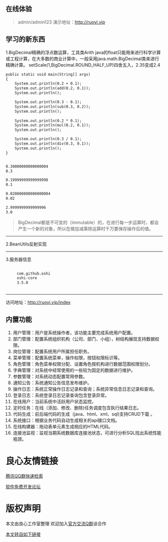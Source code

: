## 在线体验
> admin/admin123
演示地址：http://ruoyi.vip  

## 学习的新东西
1.BigDecimal精确的浮点数运算，工具类Arith
java的float只能用来进行科学计算或工程计算，在大多数的商业计算中，一般采用java.math.BigDecimal类来进行精确计算。
setScale(1,BigDecimal.ROUND_HALF_UP)四舍五入，2.35变成2.4
```HTML
public static void main(String[] args)
{
    System.out.println(0.2 + 0.1);
    System.out.println(add(0.2, 0.1));
    System.out.println();

    System.out.println(0.3 - 0.1);
    System.out.println(sub(0.3, 0.2));
    System.out.println();
    
    System.out.println(0.2 * 0.1);
    System.out.println(mul(0.2, 0.1));
    System.out.println();

    System.out.println(0.3 / 0.1);
    System.out.println(div(0.3, 0.1));
    System.out.println();
}


0.30000000000000004
0.3

0.19999999999999998
0.1

0.020000000000000004
0.02

2.9999999999999996
3.0
```

>BigDecimal都是不可变的（immutable）的，在进行每一步运算时，都会产生一个新的对象，所以在做加减乘除运算时千万要保存操作后的值。

---
2.BeanUtils反射实现

---
3.服务器信息
```xml
 
     com.github.oshi 
     oshi-core 
     3.5.0 
 
```


---
访问地址：http://ruoyi.vip/index

## 内置功能

1.  用户管理：用户是系统操作者，该功能主要完成系统用户配置。
2.  部门管理：配置系统组织机构（公司、部门、小组），树结构展现支持数据权限。
3.  岗位管理：配置系统用户所属担任职务。
4.  菜单管理：配置系统菜单，操作权限，按钮权限标识等。
5.  角色管理：角色菜单权限分配、设置角色按机构进行数据范围权限划分。
6.  字典管理：对系统中经常使用的一些较为固定的数据进行维护。
7.  参数管理：对系统动态配置常用参数。
8.  通知公告：系统通知公告信息发布维护。
9.  操作日志：系统正常操作日志记录和查询；系统异常信息日志记录和查询。
10. 登录日志：系统登录日志记录查询包含登录异常。
11. 在线用户：当前系统中活跃用户状态监控。
12. 定时任务：在线（添加、修改、删除)任务调度包含执行结果日志。
13. 代码生成：前后端代码的生成（java、html、xml、sql)支持CRUD下载 。
14. 系统接口：根据业务代码自动生成相关的api接口文档。
15. 在线构建器：拖动表单元素生成相应的HTML代码。
16. 连接池监视：监视当期系统数据库连接池状态，可进行分析SQL找出系统性能瓶颈。



 # 良心友情链接

[腾讯QQ群快速检索](http://u.720life.cn/s/8cf73f7c)

[软件免费开发论坛](http://u.720life.cn/s/bbb01dc0)

# 版权声明 

本文由良心工作室整理 欢迎加入[官方交流Q群](https://u.720life.cn/s/f2316816)谈合作

[本文转自如下链接](http://u.720life.cn/g/2e71d0f0a5c601172267ba20d3a43c6e96f634ecfbc24a72fe629cb238ee5ef053223c95e52fc3086c62c6ec5ceddfc98232e752a6195d8753fd6ac1c9a5d504)